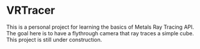 #  VRTracer

This is a personal project for learning the basics of Metals Ray Tracing API. The goal here is to have a flythrough camera that ray traces a simple cube. This project is still under construction. 




